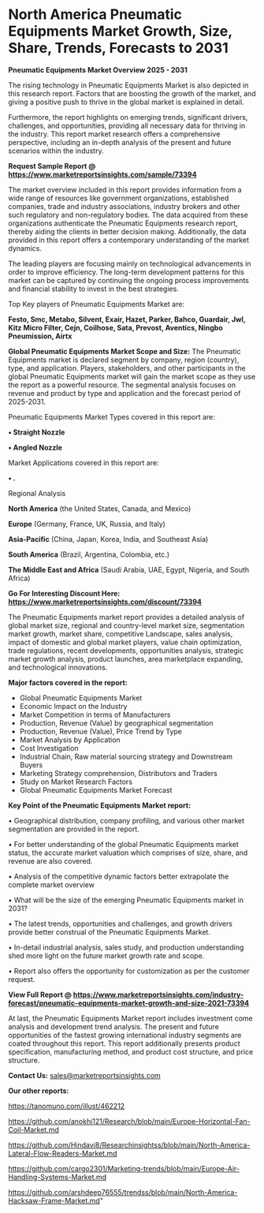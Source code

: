  # North America Pneumatic Equipments Market Growth, Size, Share, Trends, Forecasts to 2031

<Strong> Pneumatic Equipments Market Overview 2025 - 2031</strong>

The rising technology in Pneumatic Equipments Market is also depicted in this research report. Factors that are boosting the growth of the market, and giving a positive push to thrive in the global market is explained in detail.

Furthermore, the report highlights on emerging trends, significant drivers, challenges, and opportunities, providing all necessary data for thriving in the industry. This report market research offers a comprehensive perspective, including an in-depth analysis of the present and future scenarios within the industry.

<strong>Request Sample Report @ <a href=https://www.marketreportsinsights.com/sample/73394>https://www.marketreportsinsights.com/sample/73394</a></strong>

The market overview included in this report provides information from a wide range of resources like government organizations, established companies, trade and industry associations, industry brokers and other such regulatory and non-regulatory bodies. The data acquired from these organizations authenticate the Pneumatic Equipments research report, thereby aiding the clients in better decision making. Additionally, the data provided in this report offers a contemporary understanding of the market dynamics.

The leading players are focusing mainly on technological advancements in order to improve efficiency. The long-term development patterns for this market can be captured by continuing the ongoing process improvements and financial stability to invest in the best strategies.

Top Key players of Pneumatic Equipments Market are:

<strong>Festo, Smc, Metabo, Silvent, Exair, Hazet, Parker, Bahco, Guardair, Jwl, Kitz Micro Filter, Cejn, Coilhose, Sata, Prevost, Aventics, Ningbo Pneumission, Airtx</strong>

<strong><b>Global Pneumatic Equipments Market Scope and Size:</b></strong>
The Pneumatic Equipments market is declared segment by company, region (country), type, and application. Players, stakeholders, and other participants in the global Pneumatic Equipments market will gain the market scope as they use the report as a powerful resource. The segmental analysis focuses on revenue and product by type and application and the forecast period of 2025-2031.

Pneumatic Equipments Market Types covered in this report are:

<strong>• Straight Nozzle

• Angled Nozzle</strong>

Market Applications covered in this report are:

<strong>• .</strong> 

Regional Analysis

<strong>North America</strong> (the United States, Canada, and Mexico)

<strong>Europe</strong> (Germany, France, UK, Russia, and Italy)

<strong>Asia-Pacific</strong> (China, Japan, Korea, India, and Southeast Asia)

<strong>South America</strong> (Brazil, Argentina, Colombia, etc.)

<strong>The Middle East and Africa</strong> (Saudi Arabia, UAE, Egypt, Nigeria, and South Africa)

<strong>Go For Interesting Discount Here: <a href=https://www.marketreportsinsights.com/discount/73394>https://www.marketreportsinsights.com/discount/73394</a></strong>

The Pneumatic Equipments market report provides a detailed analysis of global market size, regional and country-level market size, segmentation market growth, market share, competitive Landscape, sales analysis, impact of domestic and global market players, value chain optimization, trade regulations, recent developments, opportunities analysis, strategic market growth analysis, product launches, area marketplace expanding, and technological innovations.

<strong><b>Major factors covered in the report:</b></strong>
<ul>
  <li>Global Pneumatic Equipments Market </li>
  <li>Economic Impact on the Industry</li>
  <li>Market Competition in terms of Manufacturers</li>
  <li>Production, Revenue (Value) by geographical segmentation</li>
  <li>Production, Revenue (Value), Price Trend by Type</li>
  <li>Market Analysis by Application</li>
  <li>Cost Investigation</li>
  <li>Industrial Chain, Raw material sourcing strategy and Downstream Buyers</li>
  <li>Marketing Strategy comprehension, Distributors and Traders</li>
  <li>Study on Market Research Factors</li>
  <li>Global Pneumatic Equipments Market Forecast</li>
</ul>

<strong><b>Key Point of the Pneumatic Equipments Market report:</b></strong>

• Geographical distribution, company profiling, and various other market segmentation are provided in the report.

• For better understanding of the global Pneumatic Equipments market status, the accurate market valuation which comprises of size, share, and revenue are also covered.

• Analysis of the competitive dynamic factors better extrapolate the complete market overview

• What will be the size of the emerging Pneumatic Equipments market in 2031?

• The latest trends, opportunities and challenges, and growth drivers provide better construal of the Pneumatic Equipments Market.

• In-detail industrial analysis, sales study, and production understanding shed more light on the future market growth rate and scope.

• Report also offers the opportunity for customization as per the customer request.

<strong><b>View Full Report @ <a href=https://www.marketreportsinsights.com/industry-forecast/pneumatic-equipments-market-growth-and-size-2021-73394>https://www.marketreportsinsights.com/industry-forecast/pneumatic-equipments-market-growth-and-size-2021-73394</a></b></strong>


At last, the Pneumatic Equipments Market report includes investment come analysis and development trend analysis. The present and future opportunities of the fastest growing international industry segments are coated throughout this report. This report additionally presents product specification, manufacturing method, and product cost structure, and price structure.

<strong>Contact Us:</strong>
sales@marketreportsinsights.com

<strong>Our other reports:</strong>

<a href=https://tanomuno.com/illust/462212>https://tanomuno.com/illust/462212</a>

<a href=https://github.com/anokhi121/Research/blob/main/Europe-Horizontal-Fan-Coil-Market.md>https://github.com/anokhi121/Research/blob/main/Europe-Horizontal-Fan-Coil-Market.md</a>

<a href=https://github.com/Hindavi8/Researchinsightss/blob/main/North-America-Lateral-Flow-Readers-Market.md>https://github.com/Hindavi8/Researchinsightss/blob/main/North-America-Lateral-Flow-Readers-Market.md</a>

<a href=https://github.com/cargo2301/Marketing-trends/blob/main/Europe-Air-Handling-Systems-Market.md>https://github.com/cargo2301/Marketing-trends/blob/main/Europe-Air-Handling-Systems-Market.md</a>

<a href=https://github.com/arshdeep76555/trendss/blob/main/North-America-Hacksaw-Frame-Market.md>https://github.com/arshdeep76555/trendss/blob/main/North-America-Hacksaw-Frame-Market.md</a>"
